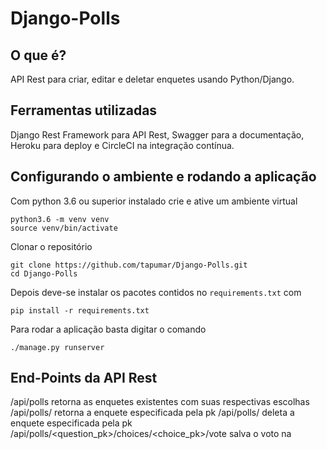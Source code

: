 # Django-Polls

## O que é?

API Rest para criar, editar e deletar enquetes usando Python/Django.


## Ferramentas utilizadas

Django Rest Framework para API Rest, Swagger para a documentação,
Heroku para deploy e CircleCI na integração contínua.


## Configurando o ambiente e rodando a aplicação

Com python 3.6 ou superior instalado crie e ative um ambiente virtual
```
python3.6 -m venv venv
source venv/bin/activate
```

Clonar o repositório
```
git clone https://github.com/tapumar/Django-Polls.git
cd Django-Polls
```

Depois deve-se instalar os pacotes contidos no `requirements.txt` com
```
pip install -r requirements.txt
```

Para rodar a aplicação basta digitar o comando
```
./manage.py runserver
```


## End-Points da API Rest

/api/polls retorna as enquetes existentes com suas respectivas escolhas
/api/polls/<pk> retorna a enquete especificada pela pk
/api/polls/<pk>  deleta a enquete especificada pela pk
/api/polls/<question_pk>/choices/<choice_pk>/vote salva o voto na
